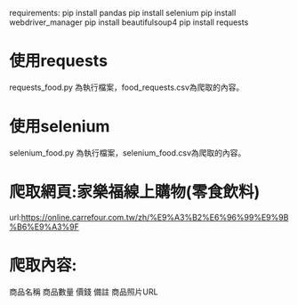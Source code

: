 requirements:
pip install pandas
pip install selenium
pip install webdriver_manager
pip install beautifulsoup4
pip install requests

# 使用requests
requests_food.py 為執行檔案，food_requests.csv為爬取的內容。

# 使用selenium
selenium_food.py 為執行檔案，selenium_food.csv為爬取的內容。

# 爬取網頁:家樂福線上購物(零食飲料)
url:https://online.carrefour.com.tw/zh/%E9%A3%B2%E6%96%99%E9%9B%B6%E9%A3%9F

# 爬取內容:
商品名稱
商品數量
價錢
備註
商品照片URL
